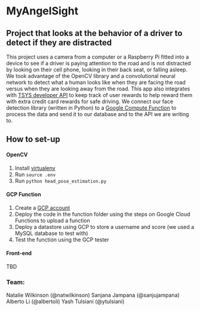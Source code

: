 # MyAngelSight
## Project that looks at the behavior of a driver to detect if they are distracted
This project uses a camera from a computer or a Raspberry Pi fitted into a device to see if a driver is paying attention to the road and is not distracted by looking on their cell phone, looking in their back seat, or falling asleep. We took advantage of the OpenCV library and a convolutional neural network to detect what a human looks like when they are facing the road versus when they are looking away from the road.
This app also integrates with [TSYS developer API](https://developers.tsys.com/) to keep track of user rewards to help reward them with extra credit card rewards for safe driving.
We connect our face detection library (written in Python) to a [Google Compute Function](https://cloud.google.com/functions/) to process the data and send it to our database and to the API we are writing to. 



## How to set-up

#### OpenCV
1. Install [virtualenv](https://packaging.python.org/guides/installing-using-pip-and-virtualenv/)
1. Run `source .env`
1. Run `python head_pose_estimation.py`
#### GCP Function
1. Create a [GCP account](https://cloud.google.com/functions/)
1. Deploy the code in the function folder using the steps on Google Cloud Functions to upload a function
1. Deploy a datastore using GCP to store a username and score (we used a MySQL database to test with)
1. Test the function using the GCP tester

#### Front-end
TBD


### Team:
Natalie Wilkinson (@natwilkinson)
Sanjana Jampana (@sanjujampana)
Alberto Li (@albertoli)
Yash Tulsiani (@ytulsiani)